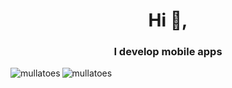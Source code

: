 <h1 align="center">Hi 👋,</h1>
<h3 align="center">I develop mobile apps</h3>

<p><img align="left" src="https://github-readme-stats.vercel.app/api/top-langs?username=mullatoes&show_icons=true&locale=en&layout=compact" alt="mullatoes" /></p>

<p><img align="center" src="https://github-readme-streak-stats.herokuapp.com/?user=mullatoes&" alt="mullatoes" /></p>
